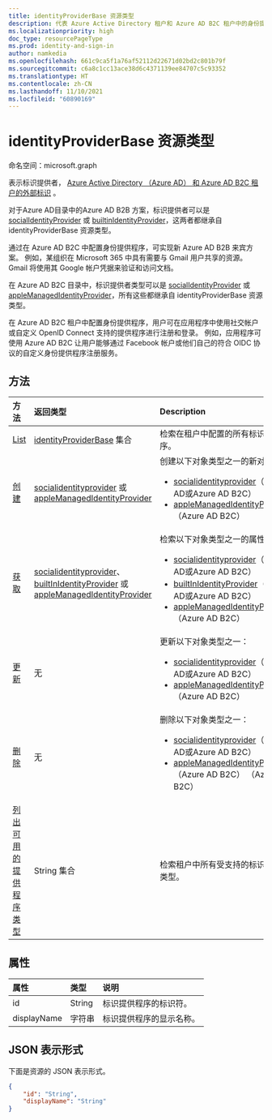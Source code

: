 ```yaml
---
title: identityProviderBase 资源类型
description: 代表 Azure Active Directory 租户和 Azure AD B2C 租户中的身份提供程序。
ms.localizationpriority: high
doc_type: resourcePageType
ms.prod: identity-and-sign-in
author: namkedia
ms.openlocfilehash: 661c9ca5f1a76af52112d22671d02bd2c801b79f
ms.sourcegitcommit: c6a8c1cc13ace38d6c4371139ee84707c5c93352
ms.translationtype: HT
ms.contentlocale: zh-CN
ms.lasthandoff: 11/10/2021
ms.locfileid: "60890169"
---
```

# <a name="identityproviderbase-resource-type"></a>identityProviderBase 资源类型
命名空间：microsoft.graph

表示标识提供者， [Azure Active Directory （Azure AD） 和 Azure AD B2C 租户的外部标识](/azure/active-directory/external-identities/) 。

对于Azure AD目录中的Azure AD B2B 方案，标识提供者可以是 [socialIdentityProvider](../resources/socialidentityprovider.md) 或 [builtinIdentityProvider](../resources/builtinidentityprovider.md)，这两者都继承自 identityProviderBase 资源类型。

通过在 Azure AD B2C 中配置身份提供程序，可实现新 Azure AD B2B 来宾方案。 例如，某组织在 Microsoft 365 中具有需要与 Gmail 用户共享的资源。 Gmail 将使用其 Google 帐户凭据来验证和访问文档。

在 Azure AD B2C 目录中，标识提供者类型可以是 [socialIdentityProvider](../resources/socialidentityprovider.md) 或 [appleManagedIdentityProvider](../resources/applemanagedidentityprovider.md)，所有这些都继承自 identityProviderBase 资源类型。

在 Azure AD B2C 租户中配置身份提供程序，用户可在应用程序中使用社交帐户或自定义 OpenID Connect 支持的提供程序进行注册和登录。 例如，应用程序可使用 Azure AD B2C 让用户能够通过 Facebook 帐户或他们自己的符合 OIDC 协议的自定义身份提供程序注册服务。

## <a name="methods"></a>方法

| 方法       | 返回类型  |Description|
|:---------------|:--------|:----------|
|[List](../api/identitycontainer-list-identityproviders.md)|[identityProviderBase](../resources/identityproviderbase.md) 集合|检索在租户中配置的所有标识提供程序。|
|[创建](../api/identitycontainer-post-identityproviders.md)| [socialidentityprovider](../resources/socialidentityprovider.md) 或 [appleManagedIdentityProvider](../resources/applemanagedidentityprovider.md) |创建以下对象类型之一的新对象： <br/><ul><li> [socialidentityprovider](../resources/socialidentityprovider.md)（Azure AD或Azure AD B2C） <li> [appleManagedIdentityProvider](../resources/applemanagedidentityprovider.md)（Azure AD B2C） </li></ul>|
|[获取](../api/identityproviderbase-get.md) |[socialidentityprovider](../resources/socialidentityprovider.md)、[builtInIdentityProvider](../resources/builtinidentityprovider.md) 或 [appleManagedIdentityProvider](../resources/applemanagedidentityprovider.md)| 检索以下对象类型之一的属性： <br/><ul><li> [socialidentityprovider](../resources/socialidentityprovider.md)（Azure AD或Azure AD B2C） <li> [builtInIdentityProvider](../resources/builtinidentityprovider.md)（Azure AD或Azure AD B2C） <li> [appleManagedIdentityProvider](../resources/applemanagedidentityprovider.md)（Azure AD B2C） </li></ul>|
|[更新](../api/identityproviderbase-update.md)|无|更新以下对象类型之一： <br/><ul><li> [socialidentityprovider](../resources/socialidentityprovider.md)（Azure AD或Azure AD B2C） <li> [appleManagedIdentityProvider](../resources/applemanagedidentityprovider.md)（Azure AD B2C） </li></ul>|
|[删除](../api/identityproviderbase-delete.md)|无|删除以下对象类型之一： <br/><ul><li> [socialidentityprovider](../resources/socialidentityprovider.md)（Azure AD或Azure AD B2C） <li> [appleManagedIdentityProvider](../resources/applemanagedidentityprovider.md) （Azure AD B2C） （Azure AD B2C）|
|[列出可用的提供程序类型](../api/identityproviderbase-availableprovidertypes.md)|String 集合|检索租户中所有受支持的标识提供者类型。|

## <a name="properties"></a>属性

|属性|类型|说明|
|:---------------|:--------|:----------|
|id|String|标识提供程序的标识符。|
|displayName|字符串|标识提供程序的显示名称。|

## <a name="json-representation"></a>JSON 表示形式

下面是资源的 JSON 表示形式。

<!-- {
  "blockType": "resource",
  "@odata.type": "microsoft.graph.identityProviderBase"
} -->

```json
{
    "id": "String",
    "displayName": "String"
}
```
